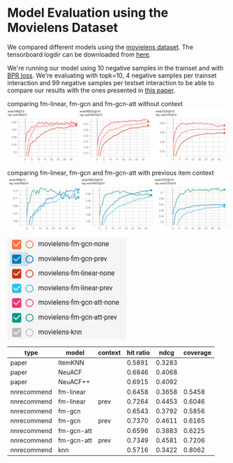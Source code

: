 
# Model Evaluation using the Movielens Dataset

We compared different models using the [movielens dataset](https://www.kaggle.com/prajitdatta/movielens-100k-dataset/). The tensorboard logdir can be downloaded from [here](./tensorboard.zip).

We're running our model using 10 negative samples in the trainset and with [BPR loss](https://arxiv.org/pdf/1205.2618.pdf). We're evaluating with topk=10, 4 negative samples per trainset interaction and 99 negative samples per testset interaction to be able to compare
our results with the ones presented in [this paper](https://arxiv.org/pdf/1909.06627v1.pdf).

comparing fm-linear, fm-gcn and fm-gcn-att without context
![comparing fm-linear, fm-gcn and fm-gcn-att with previous item context](./movielens_none.png)

comparing fm-linear, fm-gcn and fm-gcn-att with previous item context
![comparing fm-linear, fm-gcn and fm-gcn-att with previous item context](./movielens_prev.png)

![legend](./legend.png)

| type | model | context | hit ratio | ndcg | coverage |
| --- | -- | --- | --- | --- | --- |
| paper | ItemKNN | | 0.5891 | 0.3283 |
| paper | NeuACF | | 0.6846 | 0.4068 | |
| paper | NeuACF++ | | 0.6915 | 0.4092 | |
| nnrecommend | fm-linear | | 0.6458 | 0.3658 | 0.5458
| nnrecommend | fm-linear | prev | 0.7264 | 0.4453 | 0.6046
| nnrecommend | fm-gcn | | 0.6543 | 0.3792 | 0.5856 |
| nnrecommend | fm-gcn | prev | 0.7370 | 0.4611 | 0.6165 |
| nnrecommend | fm-gcn-att | | 0.6596 | 0.3883 | 0.6225 |
| nnrecommend | fm-gcn-att | prev | 0.7349 | 0.4581 | 0.7206 |
| nnrecommend | knn |  | 0.5716 | 0.3422 | 0.8062